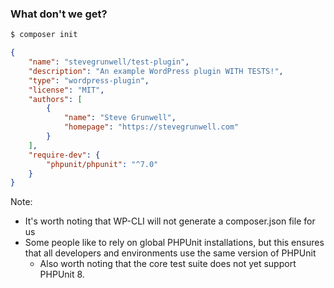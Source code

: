 ### What don't we get?

```sh
$ composer init
```

```json
{
    "name": "stevegrunwell/test-plugin",
    "description": "An example WordPress plugin WITH TESTS!",
    "type": "wordpress-plugin",
    "license": "MIT",
    "authors": [
        {
            "name": "Steve Grunwell",
            "homepage": "https://stevegrunwell.com"
        }
    ],
    "require-dev": {
        "phpunit/phpunit": "^7.0"
    }
}
```
<!-- .element: class="fragment" -->

Note:

* It's worth noting that WP-CLI will not generate a composer.json file for us
* Some people like to rely on global PHPUnit installations, but this ensures that all developers and environments use the same version of PHPUnit
    * Also worth noting that the core test suite does not yet support PHPUnit 8.
